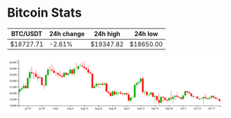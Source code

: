 # Bitcoin Stats

BTC/USDT|24h change|24h high|24h low|
|---|---|---|---|
|$18727.71|-2.61%|$19347.82|$18650.00|

<img src="./chart.svg">
